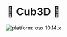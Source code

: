 <h1 align="center">🧱 Cub3D 🎥</h1>
<p align="center">
  <img alt="platform: osx 10.14.x" src=" https://img.shields.io/badge/platform-osx%20v10.14.x-red" target="_blank" />
</p>
